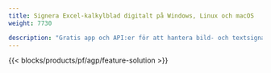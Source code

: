 ```yaml
---
title: Signera Excel-kalkylblad digitalt på Windows, Linux och macOS 
weight: 7730

description: "Gratis app och API:er för att hantera bild- och textsignaturer på XLS-, XLSX- och ODS-filer"
---
```

{{< blocks/products/pf/agp/feature-solution >}} 


